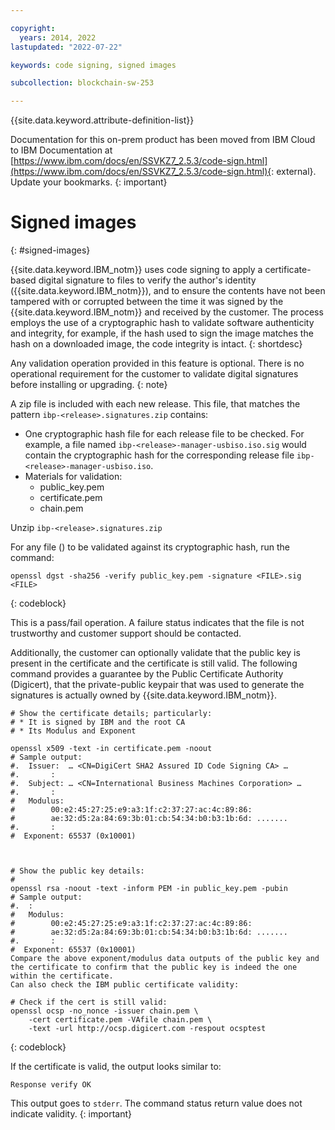```yaml
---

copyright: 
  years: 2014, 2022
lastupdated: "2022-07-22"

keywords: code signing, signed images

subcollection: blockchain-sw-253

---
```




{{site.data.keyword.attribute-definition-list}}




Documentation for this on-prem product has been moved from IBM Cloud to IBM Documentation at [https://www.ibm.com/docs/en/SSVKZ7_2.5.3/code-sign.html](https://www.ibm.com/docs/en/SSVKZ7_2.5.3/code-sign.html){: external}. Update your bookmarks.
{: important}

# Signed images
{: #signed-images}

{{site.data.keyword.IBM_notm}} uses code signing to apply a certificate-based digital signature to files to  verify the author's identity ({{site.data.keyword.IBM_notm}}), and to ensure the contents have not been tampered with or corrupted between the time it was signed by the {{site.data.keyword.IBM_notm}} and received by the customer. The process employs the use of a cryptographic hash to validate software authenticity and integrity, for example, if the hash used to sign the image matches the hash on a downloaded image, the code integrity is intact.
{: shortdesc}

Any validation operation provided in this feature is optional. There is no operational requirement for the customer to validate digital signatures before installing or upgrading.
{: note}

A zip file is included with each new release. This file, that matches the pattern `ibp-<release>.signatures.zip` contains:

- One cryptographic hash file for each release file to be checked. For example, a file named `ibp-<release>-manager-usbiso.iso.sig` would contain the cryptographic hash for the corresponding release file `ibp-<release>-manager-usbiso.iso`.
- Materials for validation:
    - public_key.pem
    - certificate.pem
    - chain.pem


Unzip `ibp-<release>.signatures.zip`

For any file (<FILE>) to be validated against its cryptographic hash, run the command:

```
openssl dgst -sha256 -verify public_key.pem -signature <FILE>.sig <FILE>
```
{: codeblock}

This is a pass/fail operation.  A failure status indicates that the file is not trustworthy and customer support should be contacted.

Additionally, the customer can optionally validate that the public key is present in the certificate and the certificate is still valid. The following command provides a guarantee by the Public Certificate Authority (Digicert), that the private-public keypair that was used to generate the signatures is actually owned by {{site.data.keyword.IBM_notm}}.


```
# Show the certificate details; particularly:
# * It is signed by IBM and the root CA
# * Its Modulus and Exponent

openssl x509 -text -in certificate.pem -noout
# Sample output:
#.  Issuer:  … <CN=DigiCert SHA2 Assured ID Code Signing CA> …
#.       :
#.  Subject: … <CN=International Business Machines Corporation> …
#.       :
#   Modulus:
#        00:e2:45:27:25:e9:a3:1f:c2:37:27:ac:4c:89:86:
#        ae:32:d5:2a:84:69:3b:01:cb:54:34:b0:b3:1b:6d: .......
#.       :
#  Exponent: 65537 (0x10001)



# Show the public key details:
#
openssl rsa -noout -text -inform PEM -in public_key.pem -pubin   
# Sample output:
#.  :
#   Modulus:
#        00:e2:45:27:25:e9:a3:1f:c2:37:27:ac:4c:89:86:
#        ae:32:d5:2a:84:69:3b:01:cb:54:34:b0:b3:1b:6d: .......
#.       :
#  Exponent: 65537 (0x10001)
Compare the above exponent/modulus data outputs of the public key and the certificate to confirm that the public key is indeed the one within the certificate.
Can also check the IBM public certificate validity:

# Check if the cert is still valid:
openssl ocsp -no_nonce -issuer chain.pem \
    -cert certificate.pem -VAfile chain.pem \
    -text -url http://ocsp.digicert.com -respout ocsptest     
```
{: codeblock}

If the certificate is valid, the output looks similar to:
```
Response verify OK
```

This output goes to `stderr`. The command status return value does not indicate validity.
{: important}
